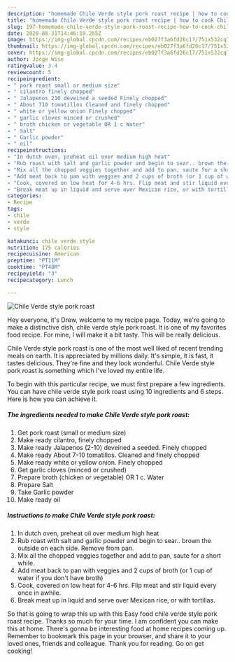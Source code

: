 ```yaml
---
description: "homemade Chile Verde style pork roast recipe | how to cook Chile Verde style pork roast"
title: "homemade Chile Verde style pork roast recipe | how to cook Chile Verde style pork roast"
slug: 197-homemade-chile-verde-style-pork-roast-recipe-how-to-cook-chile-verde-style-pork-roast
date: 2020-08-31T14:46:19.255Z
image: https://img-global.cpcdn.com/recipes/eb027f3a6fd26c17/751x532cq70/chile-verde-style-pork-roast-recipe-main-photo.jpg
thumbnail: https://img-global.cpcdn.com/recipes/eb027f3a6fd26c17/751x532cq70/chile-verde-style-pork-roast-recipe-main-photo.jpg
cover: https://img-global.cpcdn.com/recipes/eb027f3a6fd26c17/751x532cq70/chile-verde-style-pork-roast-recipe-main-photo.jpg
author: Jorge Wise
ratingvalue: 3.4
reviewcount: 5
recipeingredient:
- " pork roast small or medium size"
- " cilantro finely chopped"
- " Jalapenos 210 deveined a seeded Finely chopped"
- " About 710 tomatillos Cleaned and finely chopped"
- " white or yellow onion Finely chopped"
- " garlic cloves minced or crushed"
- " broth chicken or vegetable OR 1 c Water"
- " Salt"
- " Garlic powder"
- " oil"
recipeinstructions:
- "In dutch oven, preheat oil over medium high heat"
- "Rub roast with salt and garlic powder and begin to sear.. brown the outside on each side. Remove from pan."
- "Mix all the chopped veggies together and add to pan, saute for a short while."
- "Add meat back to pan with veggies and 2 cups of broth (or 1 cup of water if you don&#39;t have broth)"
- "Cook, covered on low heat for 4-6 hrs. Flip meat and stir liquid every once in awhile."
- "Break meat up in liquid and serve over Mexican rice, or with tortillas."
categories:
- Recipe
tags:
- chile
- verde
- style

katakunci: chile verde style 
nutrition: 175 calories
recipecuisine: American
preptime: "PT11M"
cooktime: "PT48M"
recipeyield: "3"
recipecategory: Lunch

---
```



![Chile Verde style pork roast](https://img-global.cpcdn.com/recipes/eb027f3a6fd26c17/751x532cq70/chile-verde-style-pork-roast-recipe-main-photo.jpg)

Hey everyone, it's Drew, welcome to my recipe page. Today, we're going to make a distinctive dish, chile verde style pork roast. It is one of my favorites food recipe. For mine, I will make it a bit tasty. This will be really delicious.



Chile Verde style pork roast is one of the most well liked of recent trending meals on earth. It is appreciated by millions daily. It's simple, it is fast, it tastes delicious. They're fine and they look wonderful. Chile Verde style pork roast is something which I've loved my entire life.


To begin with this particular recipe, we must first prepare a few ingredients. You can have chile verde style pork roast using 10 ingredients and 6 steps. Here is how you can achieve it.

<!--inarticleads1-->

##### The ingredients needed to make Chile Verde style pork roast:

1. Get  pork roast (small or medium size)
1. Make ready  cilantro, finely chopped
1. Make ready  Jalapenos (2-10) deveined a seeded. Finely chopped
1. Make ready  About 7-10 tomatillos. Cleaned and finely chopped
1. Make ready  white or yellow onion. Finely chopped
1. Get  garlic cloves (minced or crushed)
1. Prepare  broth (chicken or vegetable) OR 1 c. Water
1. Prepare  Salt
1. Take  Garlic powder
1. Make ready  oil




<!--inarticleads2-->

##### Instructions to make Chile Verde style pork roast:

1. In dutch oven, preheat oil over medium high heat
1. Rub roast with salt and garlic powder and begin to sear.. brown the outside on each side. Remove from pan.
1. Mix all the chopped veggies together and add to pan, saute for a short while.
1. Add meat back to pan with veggies and 2 cups of broth (or 1 cup of water if you don&#39;t have broth)
1. Cook, covered on low heat for 4-6 hrs. Flip meat and stir liquid every once in awhile.
1. Break meat up in liquid and serve over Mexican rice, or with tortillas.




So that is going to wrap this up with this Easy food chile verde style pork roast recipe. Thanks so much for your time. I am confident you can make this at home. There's gonna be interesting food at home recipes coming up. Remember to bookmark this page in your browser, and share it to your loved ones, friends and colleague. Thank you for reading. Go on get cooking!
